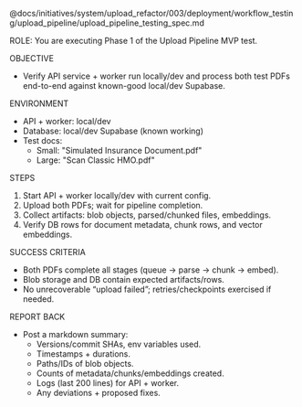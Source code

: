 @docs/initiatives/system/upload_refactor/003/deployment/workflow_testing/upload_pipeline/upload_pipeline_testing_spec.md

ROLE: You are executing Phase 1 of the Upload Pipeline MVP test.

OBJECTIVE
- Verify API service + worker run locally/dev and process both test PDFs end-to-end against known-good local/dev Supabase.

ENVIRONMENT
- API + worker: local/dev
- Database: local/dev Supabase (known working)
- Test docs: 
  - Small: "Simulated Insurance Document.pdf"
  - Large: "Scan Classic HMO.pdf"

STEPS
1) Start API + worker locally/dev with current config.
2) Upload both PDFs; wait for pipeline completion.
3) Collect artifacts: blob objects, parsed/chunked files, embeddings.
4) Verify DB rows for document metadata, chunk rows, and vector embeddings.

SUCCESS CRITERIA
- Both PDFs complete all stages (queue → parse → chunk → embed).
- Blob storage and DB contain expected artifacts/rows.
- No unrecoverable “upload failed”; retries/checkpoints exercised if needed.

REPORT BACK
- Post a markdown summary:
  - Versions/commit SHAs, env variables used.
  - Timestamps + durations.
  - Paths/IDs of blob objects.
  - Counts of metadata/chunks/embeddings created.
  - Logs (last 200 lines) for API + worker.
  - Any deviations + proposed fixes.